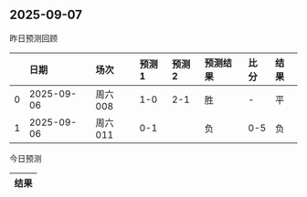 

 ## 2025-09-07

昨日预测回顾

|    | 日期         | 场次    | 预测1   | 预测2   | 预测结果   | 比分   | 结果   |
|---:|:-----------|:------|:------|:------|:-------|:-----|:-----|
|  0 | 2025-09-06 | 周六008 | 1-0   | 2-1   | 胜      | -    | 平    |
|  1 | 2025-09-06 | 周六011 | 0-1   |       | 负      | 0-5  | 负    |

今日预测

| 结果   |
|------|